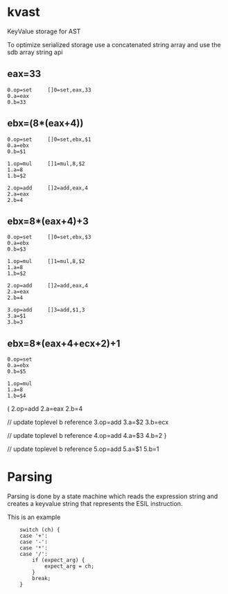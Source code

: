kvast
=====

KeyValue storage for AST

To optimize serialized storage use a concatenated
string array and use the sdb array string api

eax=33
------

	0.op=set     []0=set,eax,33
	0.a=eax
	0.b=33


ebx=(8*(eax+4))
---------------
	0.op=set     []0=set,ebx,$1
	0.a=ebx
	0.b=$1

	1.op=mul     []1=mul,8,$2
	1.a=8
	1.b=$2

	2.op=add     []2=add,eax,4
	2.a=eax
	2.b=4

ebx=8*(eax+4)+3
---------------
	0.op=set     []0=set,ebx,$3
	0.a=ebx
	0.b=$3

	1.op=mul     []1=mul,8,$2
	1.a=8
	1.b=$2

	2.op=add     []2=add,eax,4
	2.a=eax
	2.b=4

	3.op=add     []3=add,$1,3
	3.a=$1
	3.b=3

ebx=8*(eax+4+ecx+2)+1
---------------------
	0.op=set
	0.a=ebx
	0.b=$5

	1.op=mul
	1.a=8
	1.b=$4

(
	2.op=add
	2.a=eax
	2.b=4

// update toplevel b reference
	3.op=add
	3.a=$2
	3.b=ecx

// update toplevel b reference
	4.op=add
	4.a=$3
	4.b=2
}

// update toplevel b reference
	5.op=add
	5.a=$1
	5.b=1

Parsing
=======
Parsing is done by a state machine which reads the expression string and creates a keyvalue string that represents the ESIL instruction.

This is an example
```
	switch (ch) {
	case '+':
	case '-':
	case '*':
	case '/':
		if (expect_arg) {
			expect_arg = ch;
		}
		break;
	}
```
